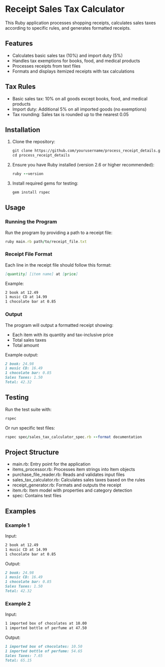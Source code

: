 # Receipt Sales Tax Calculator

This Ruby application processes shopping receipts, calculates sales taxes according to specific rules, and generates formatted receipts.

## Features

- Calculates basic sales tax (10%) and import duty (5%)
- Handles tax exemptions for books, food, and medical products
- Processes receipts from text files
- Formats and displays itemized receipts with tax calculations

## Tax Rules

- Basic sales tax: 10% on all goods except books, food, and medical products
- Import duty: Additional 5% on all imported goods (no exemptions)
- Tax rounding: Sales tax is rounded up to the nearest 0.05

## Installation

1. Clone the repository:

   ```markdown
   git clone https://github.com/yourusername/process_receipt_details.git
   cd process_receipt_details
   ```

2. Ensure you have Ruby installed (version 2.6 or higher recommended):

   ```ruby
   ruby --version
   ```

3. Install required gems for testing:

   ```ruby
   gem install rspec
   ```

## Usage

### Running the Program

Run the program by providing a path to a receipt file:

```ruby
ruby main.rb path/to/receipt_file.txt
```

### Receipt File Format

Each line in the receipt file should follow this format:

```markdown
[quantity] [item name] at [price]
```

Example:

```markdown
2 book at 12.49
1 music CD at 14.99
1 chocolate bar at 0.85
```

### Output

The program will output a formatted receipt showing:

- Each item with its quantity and tax-inclusive price
- Total sales taxes
- Total amount

Example output:

```markdown
2 book: 24.98
1 music CD: 16.49
1 chocolate bar: 0.85
Sales Taxes: 1.50
Total: 42.32
```

## Testing

Run the test suite with:

```ruby
rspec
```

Or run specific test files:

```ruby
rspec spec/sales_tax_calculator_spec.rb --format documentation
```

## Project Structure

- main.rb: Entry point for the application
- items_processor.rb: Processes item strings into Item objects
- purchase_file_reader.rb: Reads and validates input files
- sales_tax_calculator.rb: Calculates sales taxes based on the rules
- receipt_generator.rb: Formats and outputs the receipt
- item.rb: Item model with properties and category detection
- spec: Contains test files

## Examples

### Example 1

Input:

```markdown
2 book at 12.49
1 music CD at 14.99
1 chocolate bar at 0.85
```

Output:

```markdown
2 book: 24.98
1 music CD: 16.49
1 chocolate bar: 0.85
Sales Taxes: 1.50
Total: 42.32
```

### Example 2

Input:

```markdown
1 imported box of chocolates at 10.00
1 imported bottle of perfume at 47.50
```

Output:

```markdown
1 imported box of chocolates: 10.50
1 imported bottle of perfume: 54.65
Sales Taxes: 7.65
Total: 65.15
```
